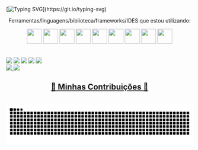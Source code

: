 
[![Typing SVG](https://readme-typing-svg.demolab.com?font=Playfair+Display&weight=600&size=30&pause=1000&color=F70000&vCenter=true&width=435&lines=Meu+nome+%C3%A9+Luis+Augusto;Seja+bem-vindo!)](https://git.io/typing-svg)


<p align="center">Ferramentas/linguagens/biblioteca/frameworks/IDES que estou utilizando:</p>
<div align="center">
<img loading="lazy" src="https://cdn.jsdelivr.net/gh/devicons/devicon/icons/vscode/vscode-original-wordmark.svg" width="40" height="40"/>
<img loading="lazy" src="https://cdn.jsdelivr.net/gh/devicons/devicon/icons/nodejs/nodejs-original-wordmark.svg" width="40" height="40"/>
<img loading="lazy" src="https://cdn.jsdelivr.net/gh/devicons/devicon/icons/react/react-original-wordmark.svg" width="40" height="40"/>
<img loading="lazy" src="https://cdn.jsdelivr.net/gh/devicons/devicon/icons/python/python-original-wordmark.svg" width="40" height="40"/>
<img loading="lazy" src="https://cdn.jsdelivr.net/gh/devicons/devicon/icons/java/java-original-wordmark.svg" width="40" height="40"/>
<img loading="lazy" src="https://cdn.jsdelivr.net/gh/devicons/devicon/icons/javascript/javascript-original.svg" width="40" height="40"/>
<img loading="lazy" src="https://cdn.jsdelivr.net/gh/devicons/devicon/icons/css3/css3-original-wordmark.svg" width="40" height="40"/>
<img loading="lazy" src="https://cdn.jsdelivr.net/gh/devicons/devicon/icons/html5/html5-original-wordmark.svg" width="40" height="40"/>
<img loading="lazy" src="https://cdn.jsdelivr.net/gh/devicons/devicon/icons/microsoftsqlserver/microsoftsqlserver-plain.svg" width="40" height="40"/>
</div>
<br>
<br>
<div>
<a href="https://www.youtube.com/gutodidonato" target="_blank"><img loading="lazy" src="https://img.shields.io/badge/YouTube-FF0000?style=for-the-badge&logo=youtube&logoColor=white" target="_blank"></a>
<a href="https://instagram.com/gutodidonato" target="_blank"><img loading="lazy" src="https://img.shields.io/badge/-Instagram-%23E4405F?style=for-the-badge&logo=instagram&logoColor=white" target="_blank"></a>
<a href="https://www.twitch.tv/gutodidonato" target="_blank"><img loading="lazy" src="https://img.shields.io/badge/Twitch-9146FF?style=for-the-badge&logo=twitch&logoColor=white" target="_blank"></a>
<a href = "gutodidonato@gmail.com"><img loading="lazy" src="https://img.shields.io/badge/Gmail-D14836?style=for-the-badge&logo=gmail&logoColor=white" target="_blank"></a>
<a href="https://www.linkedin.com/in/gutodidonato" target="_blank"><img loading="lazy" src="https://img.shields.io/badge/-LinkedIn-%230077B5?style=for-the-badge&logo=linkedin&logoColor=white" target="_blank"></a>   
</div>
<div>
<a href="https://github.com/gutodidonato">
<img loading="lazy" height="180em" src="https://github-readme-stats.vercel.app/api/top-langs/?username=gutodidonato&layout=compact&langs_count=7&theme=dracula"/>
<img loading="lazy" height="180em" src="https://github-readme-stats.vercel.app/api?username=gutodidonato&show_icons=true&theme=dracula&include_all_commits=true&count_private=true"/>
</div>

<div align="center">
  <h2>🐍 Minhas Contribuições 🐍</h2>
  <br>
  <img alt="snake eating my contributions" src="https://raw.githubusercontent.com/gutodidonato/gutodidonato/output/github-contribution-grid-snake.svg" />
  <br/><br/><br/>
</div>


